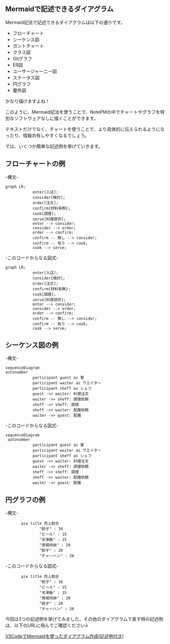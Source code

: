 ## Mermaidで記述できるダイアグラム
Mermaid記法で記述できるダイアグラムは以下の通りです。
- フローチャート
- シーケンス図
- ガントチャート
- クラス図
- Gitグラフ
- ER図
- ユーザージャーニー図
- ステータス図
- 円グラフ
- 要件図


かなり描けますよね！

このように、Mermaid記法を使うことで、NotePMの中でチャートやグラフを特別なソフトウェアなしに描くことができます。

テキストだけでなく、チャートを使うことで、より具体的に伝えられるようになったり、情報共有しやすくなるでしょう。

では、いくつか簡単な記述例を挙げていきます。


## フローチャートの例 

-構文-

```
graph LR;
            enter[入店];
            consider[検討];
            order[注文];
            confirm{材料有無};
            cook[調理];
            serve[料理提供];
            enter --> consider;
            consider --> order;
            order --> confirm;
            confirm -- 無し --> consider;
            confirm -- 有り --> cook;
            cook --> serve;
```
-このコードからなる図式-

```mermaid
graph LR;
            enter[入店];
            consider[検討];
            order[注文];
            confirm{材料有無};
            cook[調理];
            serve[料理提供];
            enter --> consider;
            consider --> order;
            order --> confirm;
            confirm -- 無し --> consider;
            confirm -- 有り --> cook;
            cook --> serve;
```

## シーケンス図の例

-構文-

```
sequenceDiagram
autonumber
            participant guest as 客
            participant waiter as ウエイター
            participant sheff as シェフ
            guest ->> waiter: 料理注文
            waiter ->> sheff: 調理依頼
            sheff ->> sheff: 調理
            sheff ->> waiter: 配膳依頼
            waiter ->> guest: 配膳
```

-このコードからなる図式-

```mermaid
sequenceDiagram
 autonumber
            participant guest as 客
            participant waiter as ウエイター
            participant sheff as シェフ
            guest ->> waiter: 料理注文
            waiter ->> sheff: 調理依頼
            sheff ->> sheff: 調理
            sheff ->> waiter: 配膳依頼
            waiter ->> guest: 配膳
```

## 円グラフの例

-構文-

 ```
        pie title 売上割合
                "餃子" : 10
                "ビール" : 15
                "天津飯" : 15
                "青椒肉絲" : 20
                "餃子" : 20
                "チャーハン" : 20
```

-このコードからなる図式-

 ```mermaid
        pie title 売上割合
                "餃子" : 10
                "ビール" : 15
                "天津飯" : 15
                "青椒肉絲" : 20
                "餃子" : 20
                "チャーハン" : 20
```

今回は3つの記述例を挙げてみました。その他のダイアグラムで表す時の記述例は、以下のURLに飛んでご確認ください↓

[VSCodeでMermaidを使ったダイアグラム作成(記述例付き)](https://notepm.jp/help/mermaid)